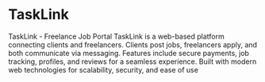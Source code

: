 # TaskLink
TaskLink - Freelance Job Portal  TaskLink is a web-based platform connecting clients and freelancers. Clients post jobs, freelancers apply, and both communicate via messaging. Features include secure payments, job tracking, profiles, and reviews for a seamless experience. Built with modern web technologies for scalability, security, and ease of use

